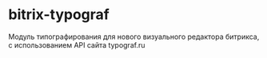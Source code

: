 # bitrix-typograf
Модуль типографирования для нового визуального редактора битрикса, с использованием API сайта typograf.ru
